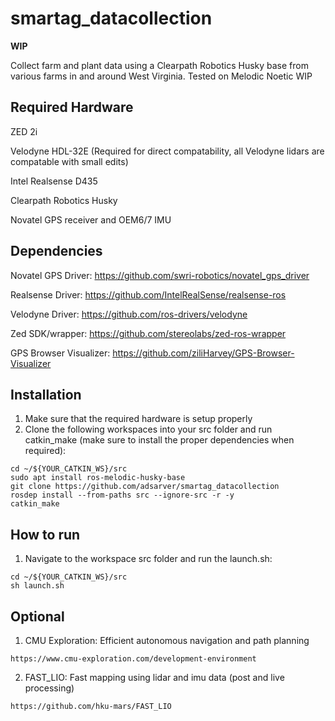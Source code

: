 # smartag_datacollection
  **WIP**
  
  Collect farm and plant data using a Clearpath Robotics Husky base from various farms in and around West Virginia.
  Tested on Melodic
  Noetic WIP
  
## Required Hardware

 ZED 2i
 
 Velodyne HDL-32E (Required for direct compatability, all Velodyne lidars are compatable with small edits)
 
 Intel Realsense D435
 
 Clearpath Robotics Husky
 
 Novatel GPS receiver and OEM6/7 IMU
 
## Dependencies
  Novatel GPS Driver: https://github.com/swri-robotics/novatel_gps_driver
  
  Realsense Driver: https://github.com/IntelRealSense/realsense-ros
  
  Velodyne Driver: https://github.com/ros-drivers/velodyne
  
  Zed SDK/wrapper: https://github.com/stereolabs/zed-ros-wrapper
  
  GPS Browser Visualizer: https://github.com/ziliHarvey/GPS-Browser-Visualizer

## Installation
  1. Make sure that the required hardware is setup properly
  2. Clone the following workspaces into your src folder and run catkin_make (make sure to install the proper dependencies when required):
  ```
  cd ~/${YOUR_CATKIN_WS}/src
  sudo apt install ros-melodic-husky-base
  git clone https://github.com/adsarver/smartag_datacollection
  rosdep install --from-paths src --ignore-src -r -y
  catkin_make
  ```
## How to run
  1. Navigate to the workspace src folder and run the launch.sh:
  ```
  cd ~/${YOUR_CATKIN_WS}/src
  sh launch.sh
  ```
  
## Optional
   1. CMU Exploration: Efficient autonomous navigation and path planning
   ```
   https://www.cmu-exploration.com/development-environment
   ```
   2. FAST_LIO: Fast mapping using lidar and imu data (post and live processing)
   ```
   https://github.com/hku-mars/FAST_LIO
   ```
  
